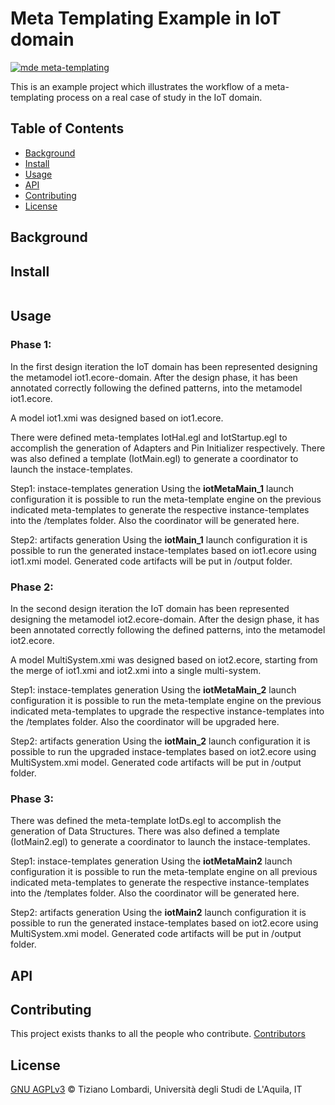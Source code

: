# Meta Templating Example in IoT domain

[![mde meta-templating](https://img.shields.io/badge/mde-meta--templating-blue)](https://github.com/MDEGroup/metatemplating)

This is an example project which illustrates the workflow of a meta-templating process on a real case of study in the IoT domain.

<!-- This is a long description. -->

## Table of Contents

- [Background](#background)
- [Install](#install)
- [Usage](#usage)
- [API](#api)
- [Contributing](#contributing)
- [License](#license)


## Background


## Install


```
```


## Usage

### Phase 1:
In the first design iteration the IoT domain has been represented designing the metamodel iot1.ecore-domain.
After the design phase, it has been annotated correctly following the defined patterns, into the metamodel iot1.ecore.

A model iot1.xmi was designed based on iot1.ecore.

There were defined meta-templates IotHal.egl and IotStartup.egl to accomplish the generation of Adapters and Pin Initializer respectively. There was also defined a template (IotMain.egl) to generate a coordinator to launch the instace-templates.

Step1: instace-templates generation
Using the **iotMetaMain_1** launch configuration it is possible to run the meta-template engine on the previous indicated meta-templates to generate the respective instance-templates into the /templates folder. Also the coordinator will be generated here.

Step2: artifacts generation
Using the **iotMain_1** launch configuration it is possible to run the generated instace-templates based on iot1.ecore using iot1.xmi model. Generated code artifacts will be put in /output folder.

### Phase 2:
In the second design iteration the IoT domain has been represented designing the metamodel iot2.ecore-domain.
After the design phase, it has been annotated correctly following the defined patterns, into the metamodel iot2.ecore.

A model MultiSystem.xmi was designed based on iot2.ecore, starting from the merge of iot1.xmi and iot2.xmi into a single multi-system.

Step1: instace-templates generation
Using the **iotMetaMain_2** launch configuration it is possible to run the meta-template engine on the previous indicated meta-templates to upgrade the respective instance-templates into the /templates folder. Also the coordinator will be upgraded here.

Step2: artifacts generation
Using the **iotMain_2** launch configuration it is possible to run the upgraded instace-templates based on iot2.ecore using MultiSystem.xmi model. Generated code artifacts will be put in /output folder.

### Phase 3:
There was defined the meta-template IotDs.egl to accomplish the generation of Data Structures. There was also defined a template (IotMain2.egl) to generate a coordinator to launch the instace-templates.

Step1: instace-templates generation
Using the **iotMetaMain2** launch configuration it is possible to run the meta-template engine on all previous indicated meta-templates to generate the respective instance-templates into the /templates folder. Also the coordinator will be generated here.

Step2: artifacts generation
Using the **iotMain2** launch configuration it is possible to run the generated instace-templates based on iot2.ecore using MultiSystem.xmi model. Generated code artifacts will be put in /output folder.

## API



## Contributing

This project exists thanks to all the people who contribute. 
<a href="https://github.com/MDEGroup/metatemplating/graphs/contributors">Contributors</a>


## License

[GNU AGPLv3](LICENSE.txt) © Tiziano Lombardi, Università degli Studi de L'Aquila, IT